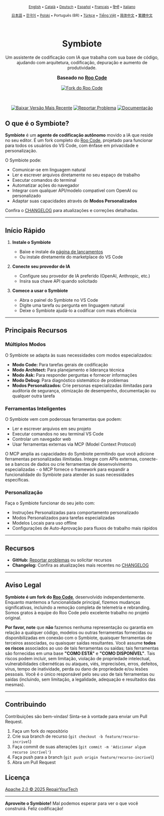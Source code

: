 <div align="center">
<sub>

[English](../../README.md) • [Català](../../locales/ca/README.md) • [Deutsch](../../locales/de/README.md) • [Español](../../locales/es/README.md) • [Français](../../locales/fr/README.md) • [हिन्दी](../../locales/hi/README.md) • [Italiano](../../locales/it/README.md)

</sub>
<sub>

[日本語](../../locales/ja/README.md) • [한국어](../../locales/ko/README.md) • [Polski](../../locales/pl/README.md) • Português (BR) • [Türkçe](../../locales/tr/README.md) • [Tiếng Việt](../../locales/vi/README.md) • [简体中文](../../locales/zh-CN/README.md) • [繁體中文](../../locales/zh-TW/README.md)

</sub>
</div>
<br>
<div align="center">
  <h1>Symbiote</h1>
  <p>Um assistente de codificação com IA que trabalha com sua base de código, ajudando com arquitetura, codificação, depuração e aumento de produtividade.</p>
  <p style="font-size: 1.1em; margin-top: 15px;"><strong>Baseado no <a href="https://github.com/RooVetGit/Roo-Code" target="_blank">Roo Code</a></strong></p>
  <a href="https://github.com/RooVetGit/Roo-Code" target="_blank">
    <img src="https://img.shields.io/badge/Fork%20do-Roo%20Code-6F42C1?style=for-the-badge&logo=github&logoColor=white" alt="Fork do Roo Code">
  </a>
</div>
<br>
<br>

<div align="center">

<a href="https://github.com/RepairYourTech/Symbiote/releases" target="_blank"><img src="https://img.shields.io/badge/Baixar%20Vers%C3%A3o%20Mais%20Recente-blue?style=for-the-badge&logo=github&logoColor=white" alt="Baixar Versão Mais Recente"></a>
<a href="https://github.com/RepairYourTech/Symbiote/issues" target="_blank"><img src="https://img.shields.io/badge/Reportar%20Problema-red?style=for-the-badge&logo=github&logoColor=white" alt="Reportar Problema"></a>
<a href="https://github.com/RepairYourTech/Symbiote/tree/main/DOCS" target="_blank"><img src="https://img.shields.io/badge/Documenta%C3%A7%C3%A3o-6B46C1?style=for-the-badge&logo=readthedocs&logoColor=white" alt="Documentação"></a>

</div>

## O que é o Symbiote?

**Symbiote** é um **agente de codificação autônomo** movido a IA que reside no seu editor. É um fork completo do [Roo Code](https://github.com/RooVetGit/Roo-Code), projetado para funcionar para todos os usuários do VS Code, com ênfase em privacidade e personalização.

O Symbiote pode:

- Comunicar-se em linguagem natural
- Ler e escrever arquivos diretamente no seu espaço de trabalho
- Executar comandos do terminal
- Automatizar ações do navegador
- Integrar com qualquer API/modelo compatível com OpenAI ou personalizado
- Adaptar suas capacidades através de **Modos Personalizados**

Confira o [CHANGELOG](../../CHANGELOG.md) para atualizações e correções detalhadas.

---

## Início Rápido

1. **Instale o Symbiote**

    - Baixe e instale da [página de lançamentos](https://github.com/RepairYourTech/Symbiote/releases)
    - Ou instale diretamente do marketplace do VS Code

2. **Conecte seu provedor de IA**

    - Configure seu provedor de IA preferido (OpenAI, Anthropic, etc.)
    - Insira sua chave API quando solicitado

3. **Comece a usar o Symbiote**
    - Abra o painel do Symbiote no VS Code
    - Digite uma tarefa ou pergunta em linguagem natural
    - Deixe o Symbiote ajudá-lo a codificar com mais eficiência

---

## Principais Recursos

### Múltiplos Modos

O Symbiote se adapta às suas necessidades com modos especializados:

- **Modo Code:** Para tarefas gerais de codificação
- **Modo Architect:** Para planejamento e liderança técnica
- **Modo Ask:** Para responder perguntas e fornecer informações
- **Modo Debug:** Para diagnóstico sistemático de problemas
- **Modos Personalizados:** Crie personas especializadas ilimitadas para auditoria de segurança, otimização de desempenho, documentação ou qualquer outra tarefa

### Ferramentas Inteligentes

O Symbiote vem com poderosas ferramentas que podem:

- Ler e escrever arquivos em seu projeto
- Executar comandos no seu terminal VS Code
- Controlar um navegador web
- Usar ferramentas externas via MCP (Model Context Protocol)

O MCP amplia as capacidades do Symbiote permitindo que você adicione ferramentas personalizadas ilimitadas. Integre com APIs externas, conecte-se a bancos de dados ou crie ferramentas de desenvolvimento especializadas - o MCP fornece o framework para expandir a funcionalidade do Symbiote para atender às suas necessidades específicas.

### Personalização

Faça o Symbiote funcionar do seu jeito com:

- Instruções Personalizadas para comportamento personalizado
- Modos Personalizados para tarefas especializadas
- Modelos Locais para uso offline
- Configurações de Auto-Aprovação para fluxos de trabalho mais rápidos

---

## Recursos

- **GitHub:** [Reportar problemas](https://github.com/RepairYourTech/Symbiote/issues) ou solicitar recursos
- **Changelog:** Confira as atualizações mais recentes no [CHANGELOG](../../CHANGELOG.md)

---

## Aviso Legal

**Symbiote é um fork do [Roo Code](https://github.com/RooVetGit/Roo-Code)**, desenvolvido independentemente. Enquanto mantemos a funcionalidade principal, fizemos mudanças significativas, incluindo a remoção completa de telemetria e rebranding. Somos gratos à equipe do Roo Code pelo excelente trabalho no projeto original.

**Por favor, note** que **não** fazemos nenhuma representação ou garantia em relação a qualquer código, modelos ou outras ferramentas fornecidas ou disponibilizadas em conexão com o Symbiote, quaisquer ferramentas de terceiros associadas, ou quaisquer saídas resultantes. Você assume **todos os riscos** associados ao uso de tais ferramentas ou saídas; tais ferramentas são fornecidas em uma base **"COMO ESTÁ"** e **"COMO DISPONÍVEL"**. Tais riscos podem incluir, sem limitação, violação de propriedade intelectual, vulnerabilidades cibernéticas ou ataques, viés, imprecisões, erros, defeitos, vírus, tempo de inatividade, perda ou dano de propriedade e/ou lesões pessoais. Você é o único responsável pelo seu uso de tais ferramentas ou saídas (incluindo, sem limitação, a legalidade, adequação e resultados das mesmas).

---

## Contribuindo

Contribuições são bem-vindas! Sinta-se à vontade para enviar um Pull Request.

1. Faça um fork do repositório
2. Crie sua branch de recurso (`git checkout -b feature/recurso-incrivel`)
3. Faça commit de suas alterações (`git commit -m 'Adicionar algum recurso incrível'`)
4. Faça push para a branch (`git push origin feature/recurso-incrivel`)
5. Abra um Pull Request

## Licença

[Apache 2.0 © 2025 RepairYourTech](../../LICENSE)

---

**Aproveite o Symbiote!** Mal podemos esperar para ver o que você construirá. Feliz codificação!
